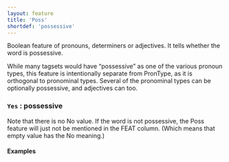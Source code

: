```yaml
---
layout: feature
title: 'Poss'
shortdef: 'possessive'
---
```


Boolean feature of pronouns, determiners or adjectives. It tells whether the word is possessive.

While many tagsets would have “possessive” as one of the various pronoun types, this feature is intentionally separate from PronType, as it is orthogonal to pronominal types. Several of the pronominal types can be optionally possessive, and adjectives can too.

### `Yes` : possessive

Note that there is no No value. If the word is not possessive, the Poss feature will just not be mentioned in the FEAT column. (Which means that empty value has the No meaning.)

#### Examples

